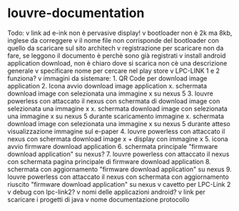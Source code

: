 louvre-documentation
====================
Todo:
v link ad e-ink non è pervasive display!
v bootloader non è 2k ma 8kb, inglese da correggere
v il nome file non corrisponde del bootloader con quello da scaricare sul sito architech
v registrazione per scaricare non da fare, se leggono il documento è perchè sono già registrati
v install android application download, non è chiaro dove si scarica non cè una descrizione generale
v specificare nome per cercare nel play store
v LPC-LINK 1 e 2 funziona?
v immagini da sistemare:
    1. QR Code per download image application
    2. Icona avvio download image application
    x. schermata download image con selezionata una immagine x su nexus 5
    3. louvre powerless con attaccato il nexus con schermata di download image con selezionata una immagine x
    x. schermata download image con selezionata una immagine x su nexus 5 durante scaricamento immagine
    x. schermata download image con selezionata una immagine x su nexus 5 durante atteso visualizzazione immagine sul e-paper
    4. louvre powerless con attaccato il nexus con schermata download image x + display con immagine x
    5. icona avvio firmware download application
    6. schermata principale "firmware download application" su nexus?
    7. louvre powerless con attaccato il nexus con schermata pagina principale di firmware download application
    8. schermata con aggiornamento "firmware download application" su nexus
    9. louvre powerless con attaccato il nexus con schermata con aggiornamento riuscito "firmware download application" su nexus
v cavetto per LPC-Link 2
v debug con lpc-link2?
v nomi delle applicazioni android?
v link per scaricare i progetti di java
v nome documentazione protocollo
